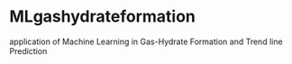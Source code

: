 # MLgashydrateformation
application of Machine Learning in Gas-Hydrate Formation and Trend line Prediction
